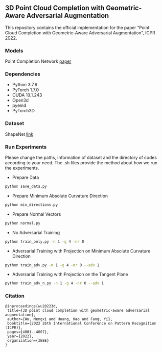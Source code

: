## 3D Point Cloud Completion with Geometric-Aware Adversarial Augmentation
This repository contains the official implementation for the paper "Point Cloud Completion with Geometric-Aware Adversarial Augmentation", ICPR 2022.

### Models

Point Completion Network [paper](https://arxiv.org/abs/1808.00671)

### Dependencies
* Python 3.7.9
* PyTorch 1.7.0
* CUDA 10.1.243
* Open3d
* pyemd
* PyTorch3D

### Dataset
ShapeNet [link](https://shapenet.org/)

### Run Experiments
Please change the paths, information of dataset and the directory of codes according to your need. The .sh files provide the method about how we run the experiments. 
* Prepare Data
 ```bash
python save_data.py
 ```
* Prepare Minimum Absolute Curvature Direction
 ```bash
python min_directions.py
 ```
 * Prepare Normal Vectors
  ```bash
python normal.py
 ```
* No Adversarial Training
 ```bash
python train_only.py -n 1 -g 4 -nr 0
 ```
* Adversarial Training with Projection on Minimum Absolute Curvature Direction
 ```bash
python train_adv.py -n 1 -g 4 -nr 0 --adv 1
 ```
* Adversarial Training with Projection on the Tangent Plane
 ```bash
python train_adv_n.py -n 1 -g 4 -nr 0 --adv 1
 ```
 
 ### Citation
 ```
@inproceedings{wu20223d,
  title={3D point cloud completion with geometric-aware adversarial augmentation},
  author={Wu, Mengxi and Huang, Hao and Fang, Yi},
  booktitle={2022 26th International Conference on Pattern Recognition (ICPR)},
  pages={4001--4007},
  year={2022},
  organization={IEEE}
}
```
